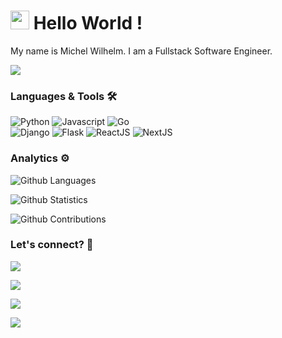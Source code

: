 
<h1><img src="https://emojis.slackmojis.com/emojis/images/1531849430/4246/blob-sunglasses.gif?1531849430" width="30"/> Hello World ! </h1>

My name is Michel Wilhelm. I am a Fullstack Software Engineer.

![](http://estruyf-github.azurewebsites.net/api/VisitorHit?user=imakecodes&repo=imakecodes&countColorcountColor)

### Languages & Tools 🛠  
![Python](https://img.shields.io/badge/-Python-05122A?style=flat&color=green)&nbsp;![Javascript](https://img.shields.io/badge/-Javascript-05122A?style=flat&color=green)&nbsp;![Go](https://img.shields.io/badge/-Go-05122A?style=flat&color=green)&nbsp;  
![Django](https://img.shields.io/badge/-Django-05122A?style=flat&color=orange)&nbsp;![Flask](https://img.shields.io/badge/-Flask-05122A?style=flat&color=orange)&nbsp;![ReactJS](https://img.shields.io/badge/-ReactJS-05122A?style=flat&color=orange)&nbsp;![NextJS](https://img.shields.io/badge/-NextJS-05122A?style=flat&color=orange)&nbsp;  


### Analytics ⚙️

![Github Languages](https://github-readme-stats.vercel.app/api/top-langs/?username=imakecodes&layout=compact&count_private=true)

![Github Statistics](https://github-readme-stats.vercel.app/api/?username=imakecodes&count_private=true&show_icons=true)

![Github Contributions](https://github-readme-streak-stats.herokuapp.com/?user=imakecodes&hide_border=true)

### Let's connect? 🤝

<p align="left">

<a href="https://www.linkedin.com/in/michelwilhelm/"><img src="https://img.shields.io/badge/-LinkedIn-0077B5?style=flat&logo=Linkedin&logoColor=white"/></a>

<a href="https://twitter.com/makecodes"><img src="https://img.shields.io/badge/-Twitter-%231DA1F2?style=flat&logo=twitter&logoColor=white"/></a>

<a href="https://instagram.com/imakecodes"><img src="https://img.shields.io/badge/-Instagram-E4405F?style=flat&logo=instagram&logoColor=white"/></a>

<a href="https://www.facebook.com/i.make.codes/"><img src="https://img.shields.io/badge/-Facebook-1877F2?style=flat&logo=facebook&logoColor=white"/></a>

</p>
